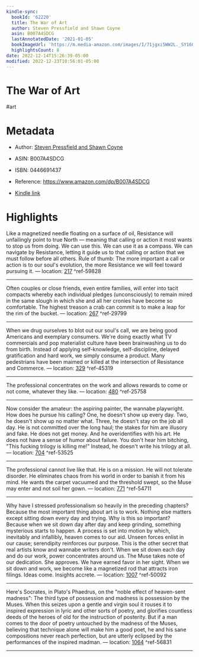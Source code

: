 ```yaml
---
kindle-sync:
  bookId: '62220'
  title: The War of Art
  author: Steven Pressfield and Shawn Coyne
  asin: B007A4SDCG
  lastAnnotatedDate: '2021-01-05'
  bookImageUrl: 'https://m.media-amazon.com/images/I/71jgxi5WW2L._SY160.jpg'
  highlightsCount: 8
date: 2022-12-14T15:26:39-05:00
modified: 2022-12-23T10:56:01-05:00
---
```

# The War of Art

#art 

# Metadata

* Author: [Steven Pressfield and Shawn Coyne](https://www.amazon.com/Steven-Pressfield/e/B000AQ8R8Q/ref=dp_byline_cont_ebooks_1)

* ASIN: B007A4SDCG

* ISBN: 0446691437

* Reference: <https://www.amazon.com/dp/B007A4SDCG>

* [Kindle link](kindle://book?action=open&asin=B007A4SDCG)

# Highlights

Like a magnetized needle floating on a surface of oil, Resistance will unfailingly point to true North — meaning that calling or action it most wants to stop us from doing. We can use this. We can use it as a compass. We can navigate by Resistance, letting it guide us to that calling or action that we must follow before all others. Rule of thumb: The more important a call or action is to our soul's evolution, the more Resistance we will feel toward pursuing it. — location: [217](kindle://book?action=open&asin=B007A4SDCG&location=217) ^ref-59828

---

Often couples or close friends, even entire families, will enter into tacit compacts whereby each individual pledges (unconsciously) to remain mired in the same slough in which she and all her cronies have become so comfortable. The highest treason a crab can commit is to make a leap for the rim of the bucket. — location: [267](kindle://book?action=open&asin=B007A4SDCG&location=267) ^ref-29799

---

When we drug ourselves to blot out our soul's call, we are being good Americans and exemplary consumers. We're doing exactly what TV commercials and pop materialist culture have been brainwashing us to do from birth. Instead of applying self-knowledge, self-discipline, delayed gratification and hard work, we simply consume a product. Many pedestrians have been maimed or killed at the intersection of Resistance and Commerce. — location: [329](kindle://book?action=open&asin=B007A4SDCG&location=329) ^ref-45319

---

The professional concentrates on the work and allows rewards to come or not come, whatever they like. — location: [480](kindle://book?action=open&asin=B007A4SDCG&location=480) ^ref-25758

---

Now consider the amateur: the aspiring painter, the wannabe playwright. How does he pursue his calling? One, he doesn't show up every day. Two, he doesn't show up no matter what. Three, he doesn't stay on the job all day. He is not committed over the long haul; the stakes for him are illusory and fake. He does not get money. And he overidentifies with his art. He does not have a sense of humor about failure. You don't hear him bitching, "This fucking trilogy is killing me!" Instead, he doesn't write his trilogy at all. — location: [704](kindle://book?action=open&asin=B007A4SDCG&location=704) ^ref-53525

---

The professional cannot live like that. He is on a mission. He will not tolerate disorder. He eliminates chaos from his world in order to banish it from his mind. He wants the carpet vacuumed and the threshold swept, so the Muse may enter and not soil her gown. — location: [771](kindle://book?action=open&asin=B007A4SDCG&location=771) ^ref-54711

---

Why have I stressed professionalism so heavily in the preceding chapters? Because the most important thing about art is to work. Nothing else matters except sitting down every day and trying. Why is this so important? Because when we sit down day after day and keep grinding, something mysterious starts to happen. A process is set into motion by which, inevitably and infallibly, heaven comes to our aid. Unseen forces enlist in our cause; serendipity reinforces our purpose. This is the other secret that real artists know and wannabe writers don't. When we sit down each day and do our work, power concentrates around us. The Muse takes note of our dedication. She approves. We have earned favor in her sight. When we sit down and work, we become like a magnetized rod that attracts iron filings. Ideas come. Insights accrete. — location: [1007](kindle://book?action=open&asin=B007A4SDCG&location=1007) ^ref-50092

---

Here's Socrates, in Plato's Phaedrus, on the "noble effect of heaven-sent madness": The third type of possession and madness is possession by the Muses. When this seizes upon a gentle and virgin soul it rouses it to inspired expression in lyric and other sorts of poetry, and glorifies countless deeds of the heroes of old for the instruction of posterity. But if a man comes to the door of poetry untouched by the madness of the Muses, believing that technique alone will make him a good poet, he and his sane compositions never reach perfection, but are utterly eclipsed by the performances of the inspired madman. — location: [1064](kindle://book?action=open&asin=B007A4SDCG&location=1064) ^ref-56831

---
